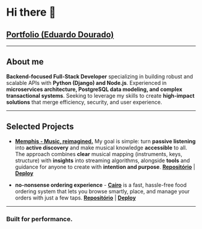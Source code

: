 # Hi there 👋

## [Portfolio (Eduardo Dourado)](https://efdourado.vercel.app/)

---

## About me
**Backend-focused Full-Stack Developer** specializing in building robust and scalable APIs with **Python (Django) and Node.js**. Experienced in **microservices architecture, PostgreSQL data modeling, and complex transactional systems**. Seeking to leverage my skills to create **high-impact solutions** that merge efficiency, security, and user experience.

---

## Selected Projects

- [**Memphis - Music, reimagined.**](https://fs-memphis.onrender.com) My goal is simple: turn **passive listening** into **active discovery** and make musical knowledge **accessible** to all. The approach combines **clear** musical mapping (instruments, keys, structure) with **insights** into streaming algorithms, alongside **tools** and guidance for anyone to create with **intention and purpose**.  [**Repositório**](https://github.com/efdourado/fs-memphis) | [**Deploy**](https://fs-memphis.onrender.com)

- **no-nonsense ordering experience** - [**Cairo**](https://fs-cairo.vercel.app/) is a fast, hassle-free food ordering system that lets you browse smartly, place, and manage your orders with just a few taps. [**Repositório**](https://github.com/efdourado/fs-cairo) | [**Deploy**](https://fs-cairo.vercel.app/)

---

### Built for performance.